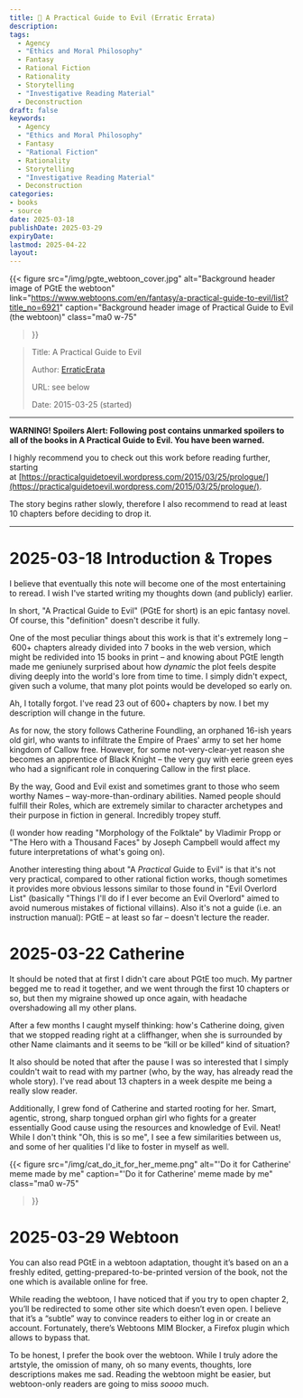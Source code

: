 ```yaml
---
title: 📔 A Practical Guide to Evil (Erratic Errata)
description: 
tags:
  - Agency
  - "Ethics and Moral Philosophy"
  - Fantasy
  - Rational Fiction
  - Rationality
  - Storytelling
  - "Investigative Reading Material"
  - Deconstruction
draft: false
keywords: 
  - Agency
  - "Ethics and Moral Philosophy"
  - Fantasy
  - "Rational Fiction"
  - Rationality
  - Storytelling
  - "Investigative Reading Material"
  - Deconstruction
categories: 
- books
- source
date: 2025-03-18
publishDate: 2025-03-29
expiryDate: 
lastmod: 2025-04-22
layout:
---
```

{{< figure
  src="/img/pgte_webtoon_cover.jpg"
  alt="Background header image of PGtE the webtoon"
  link="https://www.webtoons.com/en/fantasy/a-practical-guide-to-evil/list?title_no=6921"
  caption="Background header image of Practical Guide to Evil (the webtoon)"
  class="ma0 w-75"
>}}

> Title: A Practical Guide to Evil
> 
> Author: [ErraticErata](https://www.patreon.com/ErraticErrata/about)
> 
> URL: see below
> 
> Date: 2015-03-25 (started)

---

**WARNING! Spoilers Alert: Following post contains unmarked spoilers to all of the books in A Practical Guide to Evil. You have been warned.**

I highly recommend you to check out this work before reading further, starting at [https://practicalguidetoevil.wordpress.com/2015/03/25/prologue/](https://practicalguidetoevil.wordpress.com/2015/03/25/prologue/).

The story begins rather slowly, therefore I also recommend to read at least 10 chapters before deciding to drop it.

---

# 2025-03-18 Introduction & Tropes

I believe that eventually this note will become one of the most entertaining to reread. I wish I've started writing my thoughts down (and publicly) earlier.

In short, "A Practical Guide to Evil" (PGtE for short) is an epic fantasy novel. Of course, this "definition" doesn't describe it fully.

One of the most peculiar things about this work is that it's extremely long – 600+ chapters already divided into 7 books in the web version, which might be redivided into 15 books in print – and knowing about PGtE length made me geniunely surprised about how _dynamic_ the plot feels despite diving deeply into the world's lore from time to time. I simply didn't expect, given such a volume, that many plot points would be developed so early on.

Ah, I totally forgot. I've read 23 out of 600+ chapters by now. I bet my description will change in the future.

As for now, the story follows Catherine Foundling, an orphaned 16-ish years old girl, who wants to infiltrate the Empire of Praes' army to set her home kingdom of Callow free. However, for some not-very-clear-yet reason she becomes an apprentice of Black Knight – the very guy with eerie green eyes who had a significant role in conquering Callow in the first place.

By the way, Good and Evil exist and sometimes grant to those who seem worthy Names – way-more-than-ordinary abilities. Named people should fulfill their Roles, which are extremely similar to character archetypes and their purpose in fiction in general. Incredibly tropey stuff.

(I wonder how reading "Morphology of the Folktale" by Vladimir Propp or "The Hero with a Thousand Faces" by Joseph Campbell would affect my future interpretations of what's going on).

Another interesting thing about "A _Practical_ Guide to Evil" is that it's not very practical, compared to other rational fiction works, though sometimes it provides more obvious lessons similar to those found in "Evil Overlord List" (basically "Things I'll do if I ever become an Evil Overlord" aimed to avoid numerous mistakes of fictional villains). Also it's not a guide (i.e. an instruction manual): PGtE – at least so far – doesn't lecture the reader.

# 2025-03-22 Catherine

It should be noted that at first I didn't care about PGtE too much. My partner begged me to read it together, and we went through the first 10 chapters or so, but then my migraine showed up once again, with headache overshadowing all my other plans.

After a few months I caught myself thinking: how's Catherine doing, given that we stopped reading right at a cliffhanger, when she is surrounded by other Name claimants and it seems to be “kill or be killed“ kind of situation?

It also should be noted that after the pause I was so interested that I simply couldn't wait to read with my partner (who, by the way, has already read the whole story). I've read about 13 chapters in a week despite me being a really slow reader.

Additionally, I grew fond of Catherine and started rooting for her. Smart, agentic, strong, sharp tongued orphan girl who fights for a greater essentially Good cause using the resources and knowledge of Evil. Neat! While I don't think "Oh, this is so me", I see a few similarities between us, and some of her qualities I'd like to foster in myself as well.

{{< figure
  src="/img/cat_do_it_for_her_meme.png"
  alt="'Do it for Catherine' meme made by me"
  caption="'Do it for Catherine' meme made by me"
  class="ma0 w-75"
>}}


# 2025-03-29 Webtoon
You can also read PGtE in a webtoon adaptation, thought it’s based on an a freshly edited, getting-prepared-to-be-printed version of the book, not the one which is available online for free.

While reading the webtoon, I have noticed that if you try to open chapter 2, you’ll be redirected to some other site which doesn’t even open. I believe that it’s a “subtle” way to convince readers to either log in or create an account. Fortunately, there’s Webtoons MIM Blocker, a Firefox plugin which allows to bypass that.

To be honest, I prefer the book over the webtoon. While I truly adore the artstyle, the omission of many, oh so many events, thoughts, lore descriptions makes me sad. Reading the webtoon might be easier, but webtoon-only readers are going to miss *soooo* much.
